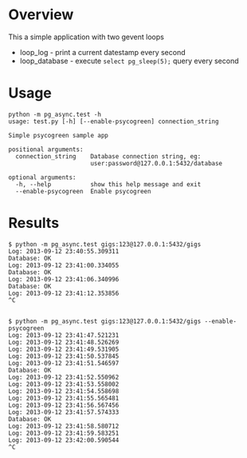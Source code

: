 Overview
========

This a simple application with two gevent loops
* loop_log - print a current datestamp every second
* loop_database - execute `select pg_sleep(5);` query every second

Usage
=====

	python -m pg_async.test -h
	usage: test.py [-h] [--enable-psycogreen] connection_string
    
	Simple psycogreen sample app
    
	positional arguments:
	  connection_string    Database connection string, eg:
	                       user:password@127.0.0.1:5432/database

	optional arguments:
	  -h, --help           show this help message and exit
	  --enable-psycogreen  Enable psycogreen

Results
=======

	$ python -m pg_async.test gigs:123@127.0.0.1:5432/gigs                    
	Log: 2013-09-12 23:40:55.309311
	Database: OK
	Log: 2013-09-12 23:41:00.334055
	Database: OK
	Log: 2013-09-12 23:41:06.340996
	Database: OK
	Log: 2013-09-12 23:41:12.353856
	^C


	$ python -m pg_async.test gigs:123@127.0.0.1:5432/gigs --enable-psycogreen
	Log: 2013-09-12 23:41:47.521231
	Log: 2013-09-12 23:41:48.526269
	Log: 2013-09-12 23:41:49.531905
	Log: 2013-09-12 23:41:50.537845
	Log: 2013-09-12 23:41:51.546597
	Database: OK
	Log: 2013-09-12 23:41:52.550962
	Log: 2013-09-12 23:41:53.558002
	Log: 2013-09-12 23:41:54.558698
	Log: 2013-09-12 23:41:55.565481
	Log: 2013-09-12 23:41:56.567456
	Log: 2013-09-12 23:41:57.574333
	Database: OK
	Log: 2013-09-12 23:41:58.580712
	Log: 2013-09-12 23:41:59.583251
	Log: 2013-09-12 23:42:00.590544
	^C

